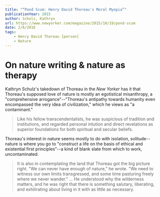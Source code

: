```yaml
---
title: "“Pond Scum: Henry David Thoreau's Moral Myopia”"
publicationYear: 2015
author: Schulz, Kathryn
url: https://www.newyorker.com/magazine/2015/10/19/pond-scum
date: 2/6/2016
tags: 
    - Henry David Thoreau [person]
    - Nature
---
```


# On nature writing & nature as therapy

Kathryn Schulz's takedown of Thoreau in the _New Yorker_ has it that Thoreau's supposed love of nature is mostly an egotistical misanthropy, a "comprehensive arrogance"--"Thoreau's antipathy towards humanity even encompassed the very idea of civilization," which he views as "a contaminant."

> Like his fellow transcendentalists, he was suspicious of tradition and institutions, and regarded personal intution and direct revelations as superior foundations for both spiritual and secular beliefs.

Thoreau's interest in nature seems mostly to do with isolation, solitude--nature is where you go to "construct a life on the basis of ethical and existential first principles"--a kind of blank slate from which to work, uncontaminated.

> It is also in contemplating the land that Thoreau got the big picture right. "We can never have enough of nature," he wrote. "We need to witness our own limits transgressed, and some time pasturing freely where we never wander." ... He understood why the wilderness matters, and he was right that there is something salutary, liberating, and exhilirating about living in it with as little as necessary.
